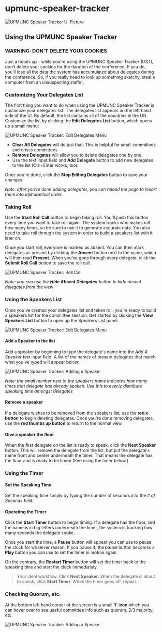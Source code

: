 # upmunc-speaker-tracker

![UPMUNC Speaker Tracker UI Picture](https://github.com/loganmay/upmunc-speaker-tracker/blob/master/upmunc.PNG?raw=true)

## Using the UPMUNC Speaker Tracker

### WARNING: DON'T DELETE YOUR COOKIES

Just a heads up - while you're using the UPMUNC Speaker Tracker (UST), don't delete your cookies for the duration of the conference. If you do, you'll lose all the data the system has accumulated about delegates during the conference. So, if you really need to look up something sketchy, steal a computer from an unsuspecting staffer.

### Customizing Your Delegates List

The first thing you want to do when using the UPMUNC Speaker Tracker is customize your delegates list. The delegates list appears on the left hand side of the UI. By default, the list contains all of the countries in the UN. Customize the list by clicking the **Edit Delegates List** button, which opens up a small menu:

![UPMUNC Speaker Tracker: Edit Delegates Menu](https://github.com/loganmay/upmunc-speaker-tracker/blob/master/edit_delegates.PNG?raw=true)

* **Clear All Delegates** will do just that. This is helpful for small committees and crises committees.
* **Remove Delegates** will allow you to delete delegates one by one.
* Use the text input field and **Add Delegate** button to add new delegates to the list (Ctrl+Enter works, too). 

Once you're done, click the **Stop Editing Delegates** button to save your changes.

_Note: after you're done adding delegates, you can reload the page to resort them into alphabetical order._

### Taking Roll

Use the **Start Roll Call** button to begin taking roll.  You'll push this button every time you want to take roll again.  The system tracks who makes roll how many times, so be sure to use it to generate accurate data. You also need to take roll through the system in order to build a speakers list with it later on.

Once you start roll, everyone is marked as absent. You can then mark delegates as present by clicking the **Absent** button next to the name, which will then read **Present**.  When you've gone through every delegate, click the **Submit Roll Call** button to save the roll call.

![UPMUNC Speaker Tracker: Roll Call](https://github.com/loganmay/upmunc-speaker-tracker/blob/master/roll_call.PNG?raw=true)

_Note: you can use the **Hide Absent Delegates** button to hide absent delegates from the view_

### Using the Speakers List

Once you've created your delegates list and taken roll, you're ready to build a speakers list for the committee session. Get started by clicking the **View Speakers List** button to open up the Speakers List panel.

![UPMUNC Speaker Tracker: Edit Delegates Menu](https://github.com/loganmay/upmunc-speaker-tracker/blob/master/speakers_list.PNG?raw=true)

#### Add a Speaker to the list

Add a speaker by beginning to type the delegate's name into the _Add A Speaker_ text input field. A list of the names of present delegates that match what you've typed will appear below:

![UPMUNC Speaker Tracker: Adding a Speaker](https://github.com/loganmay/upmunc-speaker-tracker/blob/master/add_speaker.PNG?raw=true)

_Note: the small number next to the speakers name indicates how many times that delegate has already spoken. Use this to evenly distribute speaking time amongst delegates_

#### Remove a speaker

If a delegate wishes to be removed from the speakers list, use the **red x button** to begin deleting delegates.  Once you're done removing delegates, use the **red thumbs up button** to return to the normal view.

#### Give a speaker the floor

When the first delegate on the list is ready to speak, click the **Next Speaker** button. This will remove the delegate from the list, but put the delegate's name front and center underneath the timer.  That means the delegate has the floor and is ready to be timed (See using the timer below.)

### Using the Timer

#### Set the Speaking Time

Set the speaking time simply by typing the number of seconds into the _# of Seconds_ field.

#### Operating the Timer

Click the **Start Timer** button to begin timing.  If a delegate has the floor, and the name is in big letters underneath the timer, the system is tracking how many seconds the delegate spoke.

Once you start the time, a **Pause** button will appear you can use to pause the clock for whatever reason. If you pause it, the pause button becomes a **Play** button you can use to set the timer in motion again.

On the contrary, the **Restart Timer** button will set the timer back to the speaking time and start the clock immediately.

> Your ideal workflow: Click **Next Speaker**. When the delegate is about to speak, click **Start Timer**. When the timer goes off, repeat.

### Checking Quorum, etc.

At the bottom left hand corner of the screen is a small **'i' icon** which you can hover over to see useful committee info such as quorum, 2/3 majority, etc.

![UPMUNC Speaker Tracker: Adding a Speaker](https://github.com/loganmay/upmunc-speaker-tracker/blob/master/info.PNG?raw=true)
